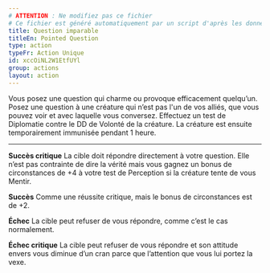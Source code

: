 ```yaml
---
# ATTENTION : Ne modifiez pas ce fichier
# Ce fichier est généré automatiquement par un script d'après les données du module Foundry VTT officiel et de sa traduction
title: Question imparable
titleEn: Pointed Question
type: action
typeFr: Action Unique
id: xccOiNL2W1EtfUYl
group: actions
layout: action
---
```

<p>Vous posez une question qui charme ou provoque efficacement quelqu’un. Posez une question à une créature qui n’est pas l'un de vos alliés, que vous pouvez voir et avec laquelle vous conversez. Effectuez un test de Diplomatie contre le DD de Volonté de la créature. La créature est ensuite temporairement immunisée pendant 1 heure.</p><hr><p><strong>Succès critique</strong> La cible doit répondre directement à votre question. Elle n’est pas contrainte de dire la vérité mais vous gagnez un bonus de circonstances de +4 à votre test de Perception si la créature tente de vous <a class="entity-link" draggable="true" data-pack="pf2e.actionspf2e" data-id="ewwCglB7XOPLUz72"><i class="fas fa-suitcase"></i>Mentir</a>.</p><p><strong>Succès</strong> Comme une réussite critique, mais le bonus de circonstances est de +2.</p><p><strong>Échec</strong> La cible peut refuser de vous répondre, comme c’est le cas normalement.</p><p><strong>Échec critique</strong> La cible peut refuser de vous répondre et son attitude envers vous diminue d’un cran parce que l’attention que vous lui portez la vexe.</p>

